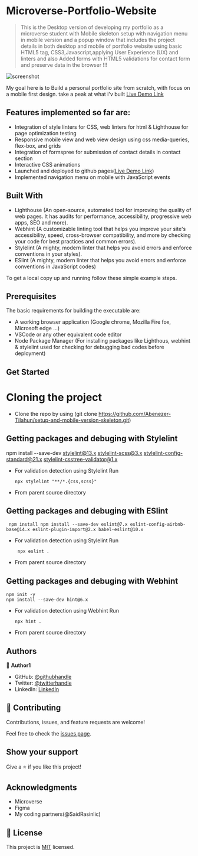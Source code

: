 
# Microverse-Portfolio-Website 

> This is the Desktop version  of developing my portfolio as a microverse student with Mobile skeleton setup with navigation menu in mobile version and a popup window that includes the project details in both desktop and mobile of portfolio website using basic HTML5 tag, CSS3,Javascript,applying User Experience (UX) and linters and also Added forms with HTML5 validations for contact form and preserve data in the browser !!!

![screenshot](images/Project-scrrenshot.gif)

My goal here is to Build a personal portfolio site from scratch, with focus on a mobile first design. take a peak at what i'v built [Live Demo Link](https://abenezer-tilahun.github.io/Microverse-Portfolio-Website/)

## Features implemented so far are:

- Integration of style linters for CSS, web linters for html & Lighthouse for page optimization testing
- Responsive mobile view and web view design using css media-queries, flex-box, and grids
- Integration of formspree for submission of contact details in contact section
- Interactive CSS animations
- Launched and deployed to github pages([Live Demo Link](https://abenezer-tilahun.github.io/Microverse-Portfolio-Website/))
- Implemented navigation menu on mobile with JavaScript events

## Built With

- Lighthouse (An open-source, automated tool for improving the quality of web pages. It has audits for    performance, accessibility, progressive web apps, SEO and more).
- Webhint (A customizable linting tool that helps you improve your site's accessibility, speed, cross-browser compatibility, and more by checking your code for best practices and common errors).
- Stylelint (A mighty, modern linter that helps you avoid errors and enforce conventions in your styles).
- ESlint (A mighty, modern linter that helps you avoid errors and enforce conventions in JavaScript codes)

To get a local copy up and running follow these simple example steps.

## Prerequisites

The basic requirements for building the executable are:

- A working browser application (Google chrome, Mozilla Fire fox, Microsoft edge ...)
- VSCode or any other equivalent code editor
- Node Package Manager (For installing packages like Lighthous, webhint & stylelint used for checking for debugging bad codes before deployment)


## Get Started

# Cloning the project

- Clone the repo by using (git clone https://github.com/Abenezer-Tilahun/setup-and-mobile-version-skeleton.git)

## Getting packages and debuging with Stylelint

npm install --save-dev stylelint@13.x stylelint-scss@3.x stylelint-config-standard@21.x stylelint-csstree-validator@1.x

- For validation detection using Stylelint Run

      npx stylelint "**/*.{css,scss}"

- From parent source directory

## Getting packages and debuging with ESlint

     npm install npm install --save-dev eslint@7.x eslint-config-airbnb-base@14.x eslint-plugin-import@2.x babel-eslint@10.x

- For validation detection using Stylelint Run

       npx eslint .

- From parent source directory

## Getting packages and debuging with Webhint

    npm init -y
    npm install --save-dev hint@6.x

- For validation detection using Webhint Run

      npx hint .

- From parent source directory
## Authors

👤 **Author1**

- GitHub: [@githubhandle](https://github.com/Abenezer-Tilahun)
- Twitter: [@twitterhandle](https://twitter.com/AbenezerTilah11)
- LinkedIn: [LinkedIn](linkedin.com/in/abenezer-tilahun-4b4b43137)

## 🤝 Contributing

Contributions, issues, and feature requests are welcome!

Feel free to check the [issues page](../../issues/).


## Show your support

Give a ⭐️ if you like this project!


## Acknowledgments

- Microverse
- Figma
- My coding partners(@SaidRasinlic)


## 📝 License

This project is [MIT](./MIT.md) licensed.
